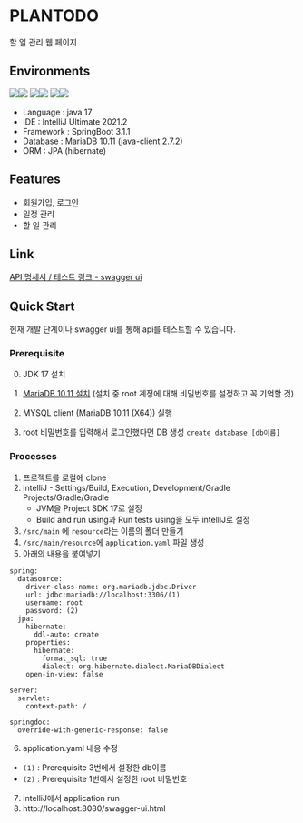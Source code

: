 # PLANTODO
할 일 관리 웹 페이지

## Environments

<img src="https://img.shields.io/badge/Java-007396?style=for-the-badge&logo=OpenJDK&logoColor=white"/><img src="https://img.shields.io/badge/springboot-6DB33F?style=for-the-badge&logo=springboot&logoColor=white">
<img src="https://img.shields.io/badge/intellijidea-000000?style=for-the-badge&logo=intellijidea&logoColor=white"><img src="https://img.shields.io/badge/swagger-85EA2D?style=for-the-badge&logo=swagger&logoColor=white">
<img src="https://img.shields.io/badge/hibernate-59666C?style=for-the-badge&logo=hibernate&logoColor=white"><img src="https://img.shields.io/badge/mariadb-003545?style=for-the-badge&logo=mariadb&logoColor=white">

- Language : java 17
- IDE : IntelliJ Ultimate 2021.2
- Framework : SpringBoot 3.1.1 
- Database : MariaDB 10.11 (java-client 2.7.2)
- ORM : JPA (hibernate)

## Features
- 회원가입, 로그인
- 일정 관리
- 할 일 관리

## Link
[API 명세서 / 테스트 링크 - swagger ui](http://43.201.196.191:8080/swagger-ui/index.html)

## Quick Start

현재 개발 단계이나 swagger ui를 통해 api를 테스트할 수 있습니다.

### Prerequisite
0. JDK 17 설치
1. [MariaDB 10.11 설치](https://mariadb.org/download/?t=mariadb&p=mariadb&r=11.1.0&os=windows&cpu=x86_64&pkg=msi&m=blendbyte) (설치 중 root 계정에 대해 비밀번호를 설정하고 꼭 기억할 것)

2. MYSQL client (MariaDB 10.11 (X64)) 실행

3. root 비밀번호를 입력해서 로그인했다면 DB 생성 `create database [db이름]`

### Processes
1. 프로젝트를 로컬에 clone
2. intelliJ - Settings/Build, Execution, Development/Gradle Projects/Gradle/Gradle
   - JVM을 Project SDK 17로 설정
   - Build and run using과 Run tests using을 모두 intelliJ로 설정
3. `/src/main` 에 `resource`라는 이름의 폴더 만들기
4. `/src/main/resource`에 `application.yaml` 파일 생성
5. 아래의 내용을 붙여넣기
```
spring:
  datasource:
    driver-class-name: org.mariadb.jdbc.Driver
    url: jdbc:mariadb://localhost:3306/(1)
    username: root
    password: (2)
  jpa:
    hibernate:
      ddl-auto: create
    properties:
      hibernate:
        format_sql: true
        dialect: org.hibernate.dialect.MariaDBDialect
    open-in-view: false

server:
  servlet:
    context-path: /

springdoc:
  override-with-generic-response: false
```
6. application.yaml 내용 수정
- `(1)` : Prerequisite 3번에서 설정한 db이름
- `(2)` : Prerequisite 1번에서 설정한 root 비밀번호

7. intelliJ에서 application run
8. http://localhost:8080/swagger-ui.html
